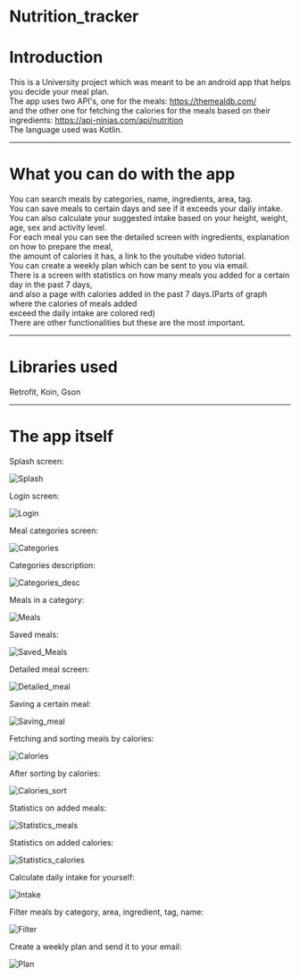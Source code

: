# Nutrition_tracker

# Introduction
This is a University project which was meant to be an android app that helps you decide your meal plan.<br>
The app uses two API's, one for the meals: https://themealdb.com/<br>
and the other one for fetching the calories for the meals based on their ingredients: https://api-ninjas.com/api/nutrition<br>
The language used was Kotlin.
<hr>

# What you can do with the app
You can search meals by categories, name, ingredients, area, tag.<br>
You can save meals to certain days and see if it exceeds your daily intake.<br>
You can also calculate your suggested intake based on your height, weight, age, sex and activity level.<br>
For each meal you can see the detailed screen with ingredients, explanation on how to prepare the meal,<br>
the amount of calories it has, a link to the youtube video tutorial.<br>
You can create a weekly plan which can be sent to you via email.<br>
There is a screen with statistics on how many meals you added for a certain day in the past 7 days,<br>
and also a page with calories added in the past 7 days.(Parts of graph where the calories of meals added<br>
exceed the daily intake are colored red)<br>
There are other functionalities but these are the most important.<br>
<hr>

# Libraries used
Retrofit, Koin, Gson
<hr>

# The app itself

Splash screen:

![Splash](pictures/2.png)

Login screen:

![Login](pictures/1.png)

Meal categories screen:

![Categories](pictures/1.png)

Categories description:

![Categories_desc](pictures/14.png)

Meals in a category:

![Meals](pictures/13.png)

Saved meals:

![Saved_Meals](pictures/12.png)

Detailed meal screen:

![Detailed_meal](pictures/11.png)

Saving a certain meal:

![Saving_meal](pictures/10.png)

Fetching and sorting meals by calories:

![Calories](pictures/6.png)

After sorting by calories:

![Calories_sort](pictures/5.png)

Statistics on added meals:

![Statistics_meals](pictures/9.png)

Statistics on added calories:

![Statistics_calories](pictures/7.png)

Calculate daily intake for yourself:

![Intake](pictures/8.png)

Filter meals by category, area, ingredient, tag, name:

![Filter](pictures/4.png)

Create a weekly plan and send it to your email:

![Plan](pictures/3.png)
